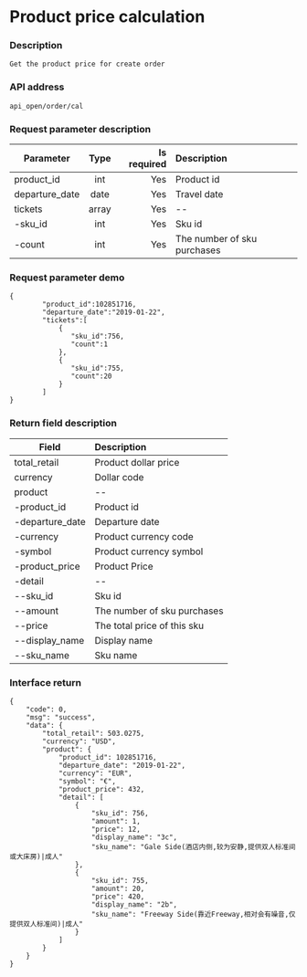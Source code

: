 # Product price calculation

### Description

    Get the product price for create order

### API address

    api_open/order/cal

### Request parameter description

| Parameter           | Type          | Is required  | Description             |
| ------------------- |:-------------:| ------------:| :-----------------------|
| product_id          | int           |     Yes      |   Product id         |
| departure_date      | date          |     Yes      |   Travel date          |
| tickets             | array         |     Yes      |   --|
| -sku_id             | int           |     Yes      |   Sku id|
| -count              | int           |     Yes      |   The number of sku purchases|

### Request parameter demo

	{
    		"product_id":102851716,
    		"departure_date":"2019-01-22",
    		"tickets":[
            	{
                   "sku_id":756,
                   "count":1
                },
                {
                   "sku_id":755,
                   "count":20
                }
            ]
    }	

### Return field description

| Field                             |     Description                                   |
| -------------------               |  :-----------------------                         |
| total_retail                      |     Product dollar price                             |
| currency                          |     Dollar code                                  |
| product                           |     --                             |
| -product_id                       |     Product id                              |
| -departure_date                   |     Departure date          |
| -currency                         |     Product currency code                            |
| -symbol                           |     Product currency symbol                            |
| -product_price                    |     Product Price                            |
| -detail                           |     --                            |
| --sku_id                          |     Sku id                            |
| --amount                          |     The number of sku purchases                            |
| --price                           |     The total price of this sku                            |
| --display_name                    |     Display name                            |
| --sku_name                        |     Sku name                            |


### Interface return

	{
        "code": 0,
        "msg": "success",
        "data": {
            "total_retail": 503.0275,
            "currency": "USD",
            "product": {
                "product_id": 102851716,
                "departure_date": "2019-01-22",
                "currency": "EUR",
                "symbol": "€",
                "product_price": 432,
                "detail": [
                    {
                        "sku_id": 756,
                        "amount": 1,
                        "price": 12,
                        "display_name": "3c",
                        "sku_name": "Gale Side(酒店内侧,较为安静,提供双人标准间或大床房)|成人"
                    },
                    {
                        "sku_id": 755,
                        "amount": 20,
                        "price": 420,
                        "display_name": "2b",
                        "sku_name": "Freeway Side(靠近Freeway,相对会有噪音,仅提供双人标准间)|成人"
                    }
                ]
            }
        }
    }


